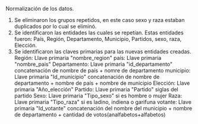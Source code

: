 Normalización de los datos.

1. Se eliminaron los grupos repetidos, en este caso sexo y raza estaban duplicados por lo cual se eliminó.
2. Se identificaron las entidades las cuales se repetían. Estas entidades fueron: País, Región, Departamento, Municipio, Partidos, sexo, raza, Elección.
3. Se identificaron las claves primarias para las nuevas entidades creadas.
   Región: Llave primaria "nombre_region"
   país: Llave primaria "nombre_pais"
   Departamento: Llave primaria "id_departamento" concatenación de nombre de país + nomre de departamento
   municipio: Llave primaria "Id_municipio" concatenación de nombre de departamento + nombre de país + nombre de municipio
   Elección: Llave primaria "Año_elección"
   Partido: Llave primaria "Partido" siglas del partido
   Sexo: Llave primaria "Tipo_sexo" si es hombre o mujer
   Raza: Llave primaria "Tipo_raza" si es ladino, indiena o garifuna
   votante: Llave primaria "Id_votante" concatenación del nombre del municipio + nombre de departamento + cantidad de votos(analfabetos+alfabetos)
